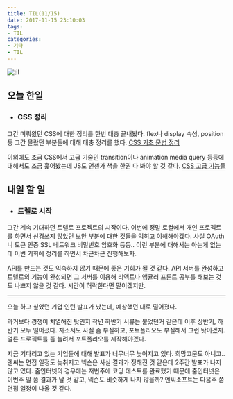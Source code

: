 ```yaml
---
title: TIL(11/15)
date: 2017-11-15 23:10:03
tags:
- TIL
categories:
- 기타
- TIL
---
```


![til](/images/til/til.jpg)

## 오늘 한일

- ### CSS 정리

그간 미뤄왔던 CSS에 대한 정리를 한번 대충 끝내봤다. flex나 display 속성, position 등 그간 몰랐던 부분들에 대해 대충 정리를 했다. [CSS 기초 문법 정리](https://xmfpes.github.io/front-end/css3/)

이외에도 조금 CSS에서 고급 기술인 transition이나 animation media query 등등에 대해서도 조금 훑어봤는데 JS도 언젠가 책을 한권 다 봐야 할 것 같다. [CSS 고급 기능들](https://xmfpes.github.io/front-end/css3-advanced/)



## 내일 할 일

- ### 트렐로 시작

그간 계속 기대하던 트렐로 프로젝트의 시작이다. 이번에 정말 로컬에서 개인 프로젝트를 하면서 신경쓰지 않았던 보안 부분에 대한 것들을 익히고 이해해야겠다. 사실 OAuth니 토큰 인증 SSL 네트워크 비밀번호 암호화 등등.. 이런 부분에 대해서는 아는게 없는데 이번 기회에 정리를 하면서 차근차근 진행해보자.

API를 만드는 것도 익숙하지 않기 때문에 좋은 기회가 될 것 같다. API 서버를 완성하고 트렐로의 기능이 완성되면 그 서버를 이용해 리액트나 앵귤러 프론트 공부를 해보는 것도 나쁘지 않을 것 같다. 시간이 허락한다면 말이겠지만.



------

오늘 하고 싶었던 기업 인턴 발표가 났는데, 예상했던 대로 떨어졌다.

과거보다 경쟁이 치열해진 탓인지 작년 하반기 서류는 붙었던거 같은데 이후 상반기, 하반기 모두 떨어졌다. 자소서도 사실 좀 부실하고, 포트폴리오도 부실해서 그런 탓이겠지. 얼른 프로젝트를 좀 늘려서 포트폴리오를 제작해야겠다.

지금 기다리고 있는 기업들에 대해 발표가 너무너무 늦어지고 있다. 희망고문도 아니고.. 엔씨는 면접 일정도 늦춰지고 넥슨은 사실 결과가 정해진 것 같은데 2주간 발표가 나지 않고 있다. 줌인터넷의 경우에는 저번주에 코딩 테스트를 완료했기 때문에 줌인터넷은 이번주 말 쯤 결과가 날 것 같고, 넥슨도 비슷하게 나지 않을까? 엔씨소프트는 다음주 쯤 면접 일정이 나올 것 같다.